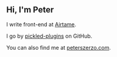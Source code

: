 ## Hi, I'm Peter

I write front-end at [Airtame](https://airtame.com/).

I go by [pickled-plugins](https://github.com/pickled-plugins) on GitHub.

You can also find me at [peterszerzo.com](http://www.peterszerzo.com/).
